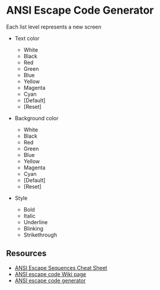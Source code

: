# ANSI Escape Code Generator

Each list level represents a new screen

- Text color
  - White
  - Black
  - Red
  - Green
  - Blue
  - Yellow
  - Magenta
  - Cyan
  - [Default]
  - [Reset]

- Background color
  - White
  - Black
  - Red
  - Green
  - Blue
  - Yellow
  - Magenta
  - Cyan
  - [Default]
  - [Reset]

- Style
  - Bold
  - Italic
  - Underline
  - Blinking
  - Strikethrough


## Resources

- [ANSI Escape Sequences Cheat Sheet](https://gist.github.com/fnky/458719343aabd01cfb17a3a4f7296797)
- [ANSI escape code Wiki page](https://en.wikipedia.org/wiki/ANSI_escape_code)
- [ANSI escape code generator](https://ansi.gabebanks.net/)

